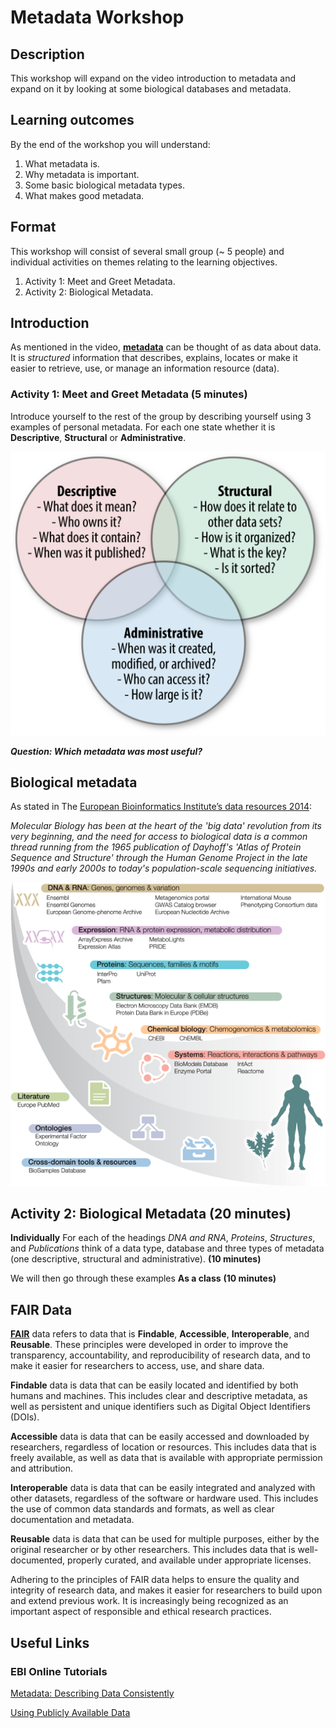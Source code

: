 # Metadata Workshop
## Description
This workshop will expand on the video introduction to metadata and expand on it by looking at some biological databases and metadata.

## Learning outcomes

By the end of the workshop you will understand:

1. What metadata is.
2. Why metadata is important.
3. Some basic biological metadata types.
4. What makes good metadata.

## Format

This workshop will consist of several small group (~ 5 people) and individual activities on themes relating to the learning objectives.

1. Activity 1: Meet and Greet Metadata.
2. Activity 2: Biological Metadata.

## Introduction

As mentioned in the video, [**metadata**](https://techterms.com/definition/metadata) can be thought of as data about data.  It is *structured* information that describes, explains, locates or make it easier to retrieve, use, or manage an information resource (data).

### Activity 1: Meet and Greet Metadata (5 minutes)

Introduce yourself to the rest of the group by describing yourself using 3 examples of personal metadata. For each one state whether it is **Descriptive**, **Structural** or **Administrative**.

<p align="center">
  <img src="metadata-types.png" width="512"/>
</p>



***Question: Which metadata was most useful?*** 

## Biological metadata

As stated in The [European Bioinformatics Institute’s data resources 2014](https://pubmed.ncbi.nlm.nih.gov/24271396/):

*Molecular Biology has been at the heart of the 'big data' revolution from its very beginning, and the need for access to biological data is a common thread running from the 1965 publication of Dayhoff's 'Atlas of Protein Sequence and Structure' through the Human Genome Project in the late 1990s and early 2000s to today's population-scale sequencing initiatives.*

<p align="center">
  <img src="metadata-biol.png" width="512"/>
</p>

## Activity 2: Biological Metadata (20 minutes)

**Individually** For each of the headings *DNA and RNA*, *Proteins*, *Structures*, and *Publications* think of a data type, database and three types of metadata (one descriptive, structural and administrative). **(10 minutes)**

We will then go through these examples **As a class** **(10 minutes)**

## FAIR Data

[**FAIR**](https://www.go-fair.org/fair-principles/) data refers to data that is **Findable**, **Accessible**, **Interoperable**, and **Reusable**. These principles were developed in order to improve the transparency, accountability, and reproducibility of research data, and to make it easier for researchers to access, use, and share data.

**Findable** data is data that can be easily located and identified by both humans and machines. This includes clear and descriptive metadata, as well as persistent and unique identifiers such as Digital Object Identifiers (DOIs).

**Accessible** data is data that can be easily accessed and downloaded by researchers, regardless of location or resources. This includes data that is freely available, as well as data that is available with appropriate permission and attribution.

**Interoperable** data is data that can be easily integrated and analyzed with other datasets, regardless of the software or hardware used. This includes the use of common data standards and formats, as well as clear documentation and metadata.

**Reusable** data is data that can be used for multiple purposes, either by the original researcher or by other researchers. This includes data that is well-documented, properly curated, and available under appropriate licenses.

Adhering to the principles of FAIR data helps to ensure the quality and integrity of research data, and makes it easier for researchers to build upon and extend previous work. It is increasingly being recognized as an important aspect of responsible and ethical research practices.

## Useful Links

### EBI Online Tutorials

[Metadata: Describing Data Consistently](https://www.ebi.ac.uk/training/online/courses/bioinformatics-terrified/what-makes-a-good-bioinformatics-database/describing-data-consistently/) 

[Using Publicly Available Data](https://www.ebi.ac.uk/training/online/courses/using-publicly-available-data/)

